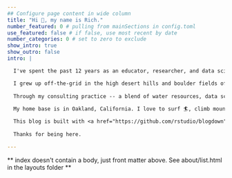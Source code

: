 ```yaml
---
## Configure page content in wide column
title: "Hi 👋, my name is Rich."
number_featured: 0 # pulling from mainSections in config.toml
use_featured: false # if false, use most recent by date
number_categories: 0 # set to zero to exclude
show_intro: true
show_outro: false
intro: |

  I've spent the past 12 years as an educator, researcher, and data scientist. Currently, I scope and manage the delivery of data science and software projects at <a href="https://www.linkedin.com/in/rpauloo/" target="_blank">Accenture</a>. In addition, I co-founded the <a href="https://www.waterdatalab.com" target="_blank">Water Data Lab</a>, helped create <a href="https://www.r4wrds.com" target="_blank">R for Water Resources Data Science</a>, and occasionally post to my [blog](/blog).  

  I grew up off-the-grid in the high desert hills and boulder fields of Southern California; in the absence of television and close neighbors, I read voraciously. I moved to Berkeley for college where I studied Biology and Conflict Resolution. Then I spent 3 unforgettable years in educational nonprofits in Yosemite, the Marin Headlands, and the Santa Cruz mountains. During summers, I led trips in Thailand for National Geographic. For the next 5 years, I worked on a PhD in Hydrogeology, and built 3D, physics-based and statistical models of subsurface groundwater flow and contaminant transport, supported by the National Science Foundation, the US Department of Energy, NASA, and Microsoft (among other funding sources). I then helped develop groundwater sustainability plans for six groundwater basins in California, which entailed coordination of diverse stakeholder groups, technical project management, IoT monitoring, and mathematical modeling. 
  
  Through my consulting practice -- a blend of water resources, data science, and web technology -- I've developed <a href="https://iopscience.iop.org/article/10.1088/1748-9326/ab6f10" target="_blank">models</a> that predict where wells will go dry during drought and <a href="https://www.gspdrywells.com/" target="_blank">web interfaces</a> to communicate findings, an app to quickly find look up California municipal <a href="https://www.calwaterquality.com" target="_blank">water quality</a>, and the nation's largest publicly-accessible spatial database of <a href="https://github.com/SimpleLab-Inc/wsb" target="_blank">water system spatial boundaries</a>.  
  
  My home base is in Oakland, California. I love to surf 🏄, climb mountains 🧗, read and learn new things 📚, play guitar 🎸, and cook 🍳.

  This blog is built with <a href="https://github.com/rstudio/blogdown" target="_blank">blogdown</a> and <a href="https://gohugo.io/" target="_blank">Hugo</a>, and deployed using <a href="https://www.netlify.com/" target="_blank">Netlify</a>. My blog posts are released under a <a href="https://creativecommons.org/licenses/by-sa/4.0/" target="_blank">Creative Commons Attribution-ShareAlike 4.0 International License</a>. 
    
  Thanks for being here.  

---
```


** index doesn't contain a body, just front matter above.
See about/list.html in the layouts folder **
